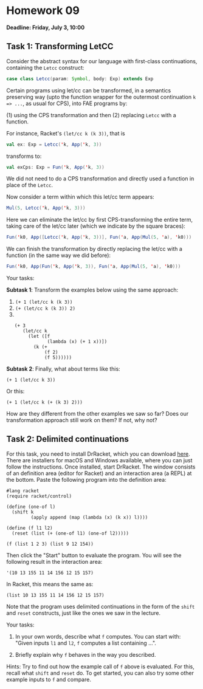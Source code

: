 # Homework 09

**Deadline: Friday, July 3, 10:00**

## Task 1: Transforming LetCC

Consider the abstract syntax for our language with first-class continuations,
containing the `Letcc` construct:
```scala
case class Letcc(param: Symbol, body: Exp) extends Exp
```

Certain programs using let/cc can be transformed, in a semantics preserving way
(upto the function wrapper for the outermost continuation `k => ...`, as usual for CPS),
into FAE programs by:

(1) using the CPS transformation and then (2) replacing `Letcc` with a function.

For instance, Racket's `(let/cc k (k 3))`, that is

```scala
val ex: Exp = Letcc('k, App('k, 3))
```
transforms to:
```scala
val exCps: Exp = Fun('k, App('k, 3))
```
We did not need to do a CPS transformation and directly used a function in place of the `Letcc`.

Now consider a term within which this let/cc term appears:
```scala
Mul(5, Letcc('k, App('k, 3)))
```
Here we can eliminate the let/cc by first CPS-transforming the entire term,
taking care of the let/cc later (which we indicate by the square braces):
```scala
Fun('k0, App([Letcc('k, App('k, 3))], Fun('a, App(Mul(5, 'a), 'k0)))
```
We can finish the transformation by directly replacing the let/cc with a function (in the same way we did before):
```scala
Fun('k0, App(Fun('k, App('k, 3)), Fun('a, App(Mul(5, 'a), 'k0)))
```

Your tasks:

**Subtask 1**: Transform the examples below using the same approach:
1. `(+ 1 (let/cc k (k 3))`
2. `(+ (let/cc k (k 3)) 2)`
3. 
```
   (+ 3
      (let/cc k
        (let ([f
               (lambda (x) (+ 1 x))])
          (k (+
              (f 2)
              (f 5))))))
```

**Subtask 2**: Finally, what about terms like this:
```
(+ 1 (let/cc k 3))
```
Or this:
```
(+ 1 (let/cc k (+ (k 3) 2)))
```
How are they different from the other examples we saw so far?
Does our transformation approach still work on them? If not, why not?

## Task 2: Delimited continuations

For this task, you need to install DrRacket, which you can download [here](https://download.racket-lang.org/).
There are installers for macOS and Windows available, where you can just follow the instructions.
Once installed, start DrRacket. The window consists of an definition area (editor for Racket) and
an interaction area (a REPL) at the bottom. Paste the following program into the definition area:

```racket
#lang racket
(require racket/control)

(define (one-of l)
  (shift k
         (apply append (map (lambda (x) (k x)) l))))
         
(define (f l1 l2)
  (reset (list (+ (one-of l1) (one-of l2)))))

(f (list 1 2 3) (list 9 12 154))
```

Then click the "Start" button to evaluate the program.
You will see the following result in the interaction area:

```racket
'(10 13 155 11 14 156 12 15 157)
```

In Racket, this means the same as:

```racket
(list 10 13 155 11 14 156 12 15 157)
```

Note that the program uses delimited continuations in the form of the `shift` and `reset` constructs,
just like the ones we saw in the lecture.

Your tasks:

1. In your own words, describe what `f` computes. You can start with:
"Given inputs `l1` and `l2`, `f` computes a list containing ...".

2. Briefly explain why `f` behaves in the way you described.

Hints: Try to find out how the example call of `f` above is evaluated.
For this, recall what `shift` and `reset` do.
To get started, you can also try some other example inputs to `f` and compare.
